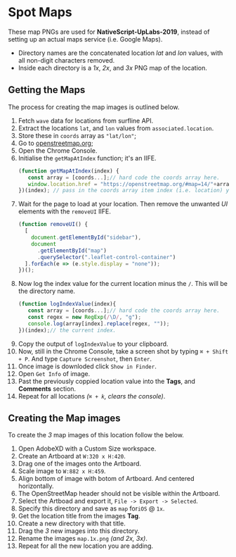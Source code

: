 # Spot Maps

These map PNGs are used for **NativeScript-UpLabs-2019**, instead of setting up an actual maps service (i.e. Google Maps).

- Directory names are the concatenated location _lat_ and _lon_ values, with all non-digit characters removed.
- Inside each directory is a _1x_, _2x_, and _3x_ PNG map of the location.

## Getting the Maps

The process for creating the map images is outlined below.

1. Fetch `wave` data for locations from surfline API.
1. Extract the locations `lat`, and `lon` values from `associated.location`.
1. Store these in `coords` array as `"lat/lon"`;
1. Go to [openstreetmap.org](https://www.openstreetmap.org/#map=14/0.0000/0.0000&layers=H);
1. Open the Chrome Console.
1. Initialise the `getMapAtIndex` function; it's an IIFE.
   ```js
   (function getMapAtIndex(index) {
      const array = [coords...];// hard code the coords array here.
      window.location.href = "https://openstreetmap.org/#map=14/"+array[index]+"&layers=H";
   })(index); // pass in the coords array item index (i.e. location) you want.
   ```
1. Wait for the page to load at your location. Then remove the unwanted _UI_ elements with the `removeUI` IIFE.
   ```js
   (function removeUI() {
     [
       document.getElementById("sidebar"),
       document
         .getElementById("map")
         .querySelector(".leaflet-control-container")
     ].forEach(e => (e.style.display = "none"));
   })();
   ```
1. Now log the index value for the current location minus the `/`. This will be the directory name.
   ```js
   (function logIndexValue(index){
      const array = [coords...];// hard code the coords array here.
      const regex = new RegExp(/\D/, "g");
      console.log(array[index].replace(regex, ""));
   })(index);// the current index.
   ```
1. Copy the output of `logIndexValue` to your clipboard.
1. Now, still in the Chrome Console, take a screen shot by typing `⌘ + Shift + P`. And type `Capture Screenshot`, then `Enter`.
1. Once image is downloded click `Show in Finder`.
1. Open `Get Info` of image.
1. Past the previously coppied location value into the **Tags**, and **Comments** section.
1. Repeat for all locations _(`⌘ + k`, clears the console)_.

## Creating the Map images

To create the _3_ map images of this location follow the below.

1. Open AdobeXD with a Custom Size workspace.
1. Create an Artboard at `W:320 x H:420`.
1. Drag one of the images onto the Artboard.
1. Scale image to `W:882 x H:459`.
1. Align bottom of image with botom of Artboard. And centered horizontally.
1. The OpenStreetMap header should not be visible within the Artboard.
1. Select the Artboad and export it, `File -> Export -> Selected`.
1. Specify this directory and save as `map` for`iOS` @ `1x`.
1. Get the location title from the images **Tag**.
1. Create a new directory with that title.
1. Drag the _3_ new images into this directory.
1. Rename the images `map.1x.png` _(and 2x, 3x)_.
1. Repeat for all the new location you are adding.
